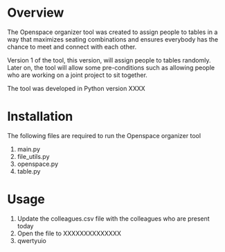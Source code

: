 # Overview

The Openspace organizer tool was created to assign people to tables in a way that maximizes seating combinations and ensures everybody has the chance to meet and connect with each other.

Version 1 of the tool, this version, will assign people to tables randomly. Later on, the tool will allow some pre-conditions such as allowing people who are working on a joint project to sit together.

The tool was developed in Python version XXXX


# Installation
The following files are required to run the Openspace organizer tool
 1. main.py
 2. file_utils.py
 3. openspace.py
 4. table.py

# Usage
1. Update the colleagues.csv file with the colleagues who are present today
2. Open  the file to XXXXXXXXXXXXXX
3. qwertyuio
